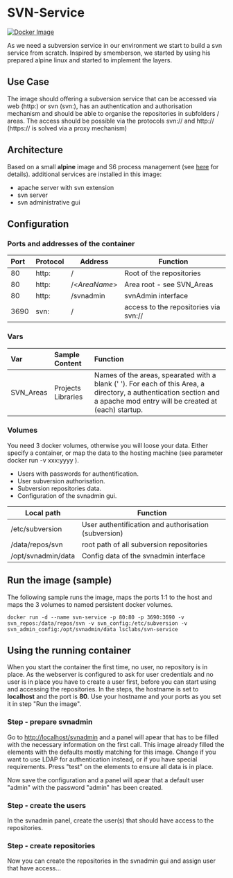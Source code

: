 # SVN-Service

[![Docker Image](https://img.shields.io/badge/docker%20image-available-green.svg)](https://hub.docker.com/r/lsclabs/svn-service/)

As we need a subversion service in our environment we start to build a svn service from scratch.
Inspired by smemberson, we started by using his prepared alpine linux and started to implement the layers.

## Use Case

The image should offering a subversion service that can be accessed via web (http:) or svn (svn:),
 has an authentication and authorisation mechanism and should be able to organise the repositories in subfolders / areas.
The access should be possible via the protocols svn:// and http:// (https:// is solved via a proxy mechanism)

## Architecture

Based on a small **alpine** image and S6 process management (see [here](https://github.com/smebberson/docker-alpine) for details). additional services are installed in this image:

- apache server with svn extension
- svn server
- svn administrative gui

## Configuration

### Ports and addresses of the container

| Port | Protocol | Address | Function  |
| :--- | -------- | ------- | --------- |
| 80   | http:    | /       | Root of the repositories         |
| 80   | http:    | /\<*AreaName*> | Area root - see SVN_Areas |
| 80   | http:    | /svnadmin      | svnAdmin interface        |
| 3690 | svn:     | /              | access to the repositories via svn:// |

### Vars

| Var       | Sample Content     | Function           |
| :-------- | :----------------- | :----------------- |
| SVN_Areas | Projects Libraries | Names of the areas, spearated with a blank (' '). For each of this Area, a directory, a authentication section and a apache mod entry will be created at (each) startup. |

### Volumes

You need 3 docker volumes, otherwise you will loose your data. Either specify a container, or map the data to the hosting machine (see parameter docker run -v xxx:yyyy ).

- Users with passwords for authentification.
- User subversion authorisation.
- Subversion repositories data.
- Configuration of the svnadmin gui.

|Local path         | Function|
|----------------   |----------|  
|/etc/subversion    | User authentification and authorisation (subversion)|
|/data/repos/svn    | root path of all subversion repositories
|/opt/svnadmin/data | Config data of the svnadmin interface

## Run the image (sample)

The following sample runs the image, maps the ports 1:1 to the host and maps the 3 volumes to named persistent docker volumes.

```en
docker run -d --name svn-service -p 80:80 -p 3690:3690 -v svn_repos:/data/repos/svn -v svn_config:/etc/subversion -v svn_admin_config:/opt/svnadmin/data lsclabs/svn-service
```

## Using the running container

When you start the container the first time, no user, no repository is in place. As the webserver is configured to ask for user credentials and no user is in place you have to create a user first, before you can start using and accessing the repositories.
In the steps, the hostname is set to **localhost** and the port is **80**. Use your hostname and your ports as you set it in step "Run the image".

### Step - prepare svnadmin

Go to [http://localhost/svnadmin](http://localhost/svnadmin) and a panel will apear that has to be filled with the necessary information on the first call. This image already filled the elements with the defaults mostly matching for this image.
Change if you want to use LDAP for authentication instead, or if you have special requirements.
Press "test" on the elements to ensure all data is in place.

Now save the configuration and a panel will apear that a default user "admin" with the password "admin" has been created.

### Step - create the users

In the svnadmin panel, create the user(s) that should have access to the repositories.

### Step - create repositories

Now you can create the repositories in the svnadmin gui and assign user that have access...

